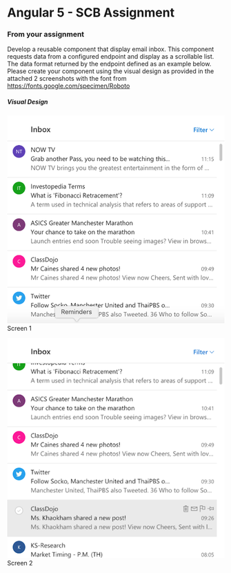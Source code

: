 # Angular 5 - SCB Assignment

### From your assignment

Develop a reusable component that display email inbox. This component requests data from a configured endpoint and display as a scrollable list. The data format returned by the endpoint defined as an example below. Please create your component using the visual design as provided in the attached 2 screenshots with the font from https://fonts.google.com/specimen/Roboto

##### Visual Design
[![visual-design-screen-1](https://github.com/jiratp/scb_assignment/blob/master/readme/assignment/screen-1.png)](https://github.com/jiratp/scb_assignment/blob/master/readme/assignment/screen-1.png)
Screen 1

[![visual-design-screen-1](https://github.com/jiratp/scb_assignment/blob/master/readme/assignment/screen-2.png)](https://github.com/jiratp/scb_assignment/blob/master/readme/assignment/screen-2.png)
Screen 2

